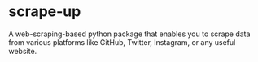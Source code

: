 # scrape-up
A web-scraping-based python package that enables you to scrape data from various platforms like GitHub, Twitter, Instagram, or any useful website.
